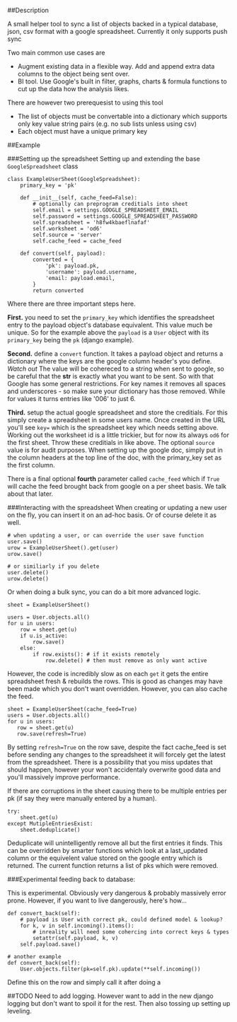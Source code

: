 ##Description

A small helper tool to sync a list of objects backed in a typical database, json, csv format with a google spreadsheet. Currently it only supports push sync 
    
Two main common use cases are
* Augment existing data in a flexible way. Add and append extra data columns to the object being sent over.
* BI tool. Use Google's built in filter, graphs, charts & formula functions to cut up the data how the analysis likes.

There are however two prerequesist to using this tool
* The list of objects must be convertable into a dictionary which supports only key value string pairs (e.g. no sub lists unless using csv)
* Each object must have a unique primary key


##Example

###Setting up the spreadsheet
Setting up and extending the base ``GoogleSpreadsheet`` class
        
    class ExampleUserSheet(GoogleSpreadsheet):
        primary_key = 'pk'
        
        def __init__(self, cache_feed=False):
            # optionally can preprogram creditials into sheet
            self.email = settings.GOOGLE_SPREADSHEET_EMAIL
            self.password = settings.GOOGLE_SPREADSHEET_PASSWORD
            self.spreadsheet = 'h8fw4kbaeflnafaf'
            self.worksheet = 'od6'
            self.source = 'server'
            self.cache_feed = cache_feed
        
        def convert(self, payload):
            converted = {
                'pk': payload.pk,
                'username': payload.username,
                'email: payload.email,
            }
            return converted
        
Where there are three important steps here.

**First.** you need to set the ``primary_key`` which identifies the spreadsheet entry to the payload object's database equivalent. This value much be unique. So for the example above the ``payload`` is a ``User`` object with its ``primary_key`` being the ``pk`` (django example).

**Second.** define a ``convert`` function. It takes a payload
object and returns a dictionary where the keys are the google column header's you define. *Watch out* The value will be cohereced to a string when sent to google, so be careful that the __str__ is exactly what you want to be sent. So with that Google has some general restrictions. For key names it removes all spaces and underscores - so make sure your dictionary has those removed. While for values it turns entries like '006' to just 6.

**Third.** setup the actual google spreadsheet and store the creditials. For this simply create a spreadsheet in some users name. Once created in the URL you'll see ``key=`` which is the spreadsheet key which needs setting above. Working out the worksheet id is a little trickier, but for now its always ``od6`` for the first sheet. Throw these creditials in like above. The optional ``source`` value is for audit purposes. When setting up the google doc, simply put in the column headers at the top line of the doc, with the primary_key set as the first column.

There is a final optional **fourth** parameter called ``cache_feed`` which if ``True`` will cache the feed brought back from google on a per sheet basis. We talk about that later.


###Interacting with the spreadsheet
When creating or updating a new user on the fly, you can insert it on an ad-hoc basis. Or of course delete it as well.
    
    # when updating a user, or can override the user save function
    user.save()
    urow = ExampleUserSheet().get(user)
    urow.save()
    
    # or similiarly if you delete
    user.delete()
    urow.delete()
    

Or when doing a bulk sync, you can do a bit more advanced logic.
        
    sheet = ExampleUserSheet()
    
    users = User.objects.all()
    for u in users:
        row = sheet.get(u)
        if u.is_active:
            row.save()
        else:
            if row.exists(): # if it exists remotely
                row.delete() # then must remove as only want active

However, the code is incredibly slow as on each ``get`` it gets the entire spreadsheet fresh & rebuilds the rows. This is good as changes may have been made which you don't want overridden. However, you can also cache the feed.
    
    sheet = ExampleUserSheet(cache_feed=True)
    users = User.objects.all()
    for u in users:
       row = sheet.get(u)
       row.save(refresh=True)

By setting ``refresh=True`` on the row save, despite the fact cache_feed is set before sending any changes to the spreadsheet it will forcely get the latest from the spreadsheet. There is a possibility that you miss updates that should happen, however your won't accidentaly overwrite good data and you'll  massively improve performance.

If there are corruptions in the sheet causing there to be multiple entries per pk (if say they were manually entered by a human).

    try:
        sheet.get(u)
    except MutipleEntriesExist:
        sheet.deduplicate()

Deduplicate will unintelligently remove all but the first entries it finds. This can be overridden by smarter functions which look at a last_updated column or the equivelent value stored on the google entry which is returned. The current function returns a list of pks which were removed.


###Experimental feeding back to database:

This is experimental. Obviously very dangerous & probably massively error prone. However, if you want to live dangerously, here's how...
    
    def convert_back(self):
        # payload is User with correct pk, could defined model & lookup?
        for k, v in self.incoming().items():
            # inreality will need some cohercing into correct keys & types
            setattr(self.payload, k, v)
        self.payload.save()
    
    # another example
    def convert_back(self):
        User.objects.filter(pk=self.pk).update(**self.incoming())

Define this on the row and simply call it after doing a 


##TODO
Need to add logging. However want to add in the new django logging but don't want to spoil it for the rest. Then also tossing up setting up leveling.

